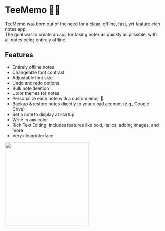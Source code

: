 # TeeMemo 📝🦉
TeeMemo was born out of the need for a clean, offline, fast, yet feature-rich notes app.  
The goal was to create an app for taking notes as quickly as possible, with all notes being entirely offline.
## Features
- Entirely offline notes
- Changeable font contrast
- Adjustable font size
- Undo and redo options
- Bulk note deletion
- Color themes for notes
- Personalize each note with a custom emoji 🦉
- Backup & restore notes directly to your cloud account (e.g., Google Drive)
- Set a note to display at startup
- Write in any color
- Rich Text Editing: Includes features like bold, italics, adding images, and more
- Very clean interface

<a href="https://play.google.com">
    <img src="https://user-images.githubusercontent.com/92587825/277521178-29b7e0ef-f81b-4353-be42-5c65f7d4cfbe.png" width="270">
</a>

